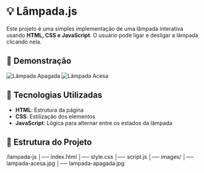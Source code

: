 # 💡 Lâmpada.js

Este projeto é uma simples implementação de uma lâmpada interativa usando **HTML, CSS e JavaScript**. O usuário pode ligar e desligar a lâmpada clicando nela.

## 📸 Demonstração

![Lâmpada Apagada](caminho-da-imagem-apagada.jpg)
![Lâmpada Acesa](caminho-da-imagem-acesa.jpg)

## 🚀 Tecnologias Utilizadas

- **HTML**: Estrutura da página
- **CSS**: Estilização dos elementos
- **JavaScript**: Lógica para alternar entre os estados da lâmpada

## 📂 Estrutura do Projeto

/lampada-js │── index.html │── style.css │── script.js │── images/ │── lampada-acesa.jpg │── lampada-apagada.jpg
